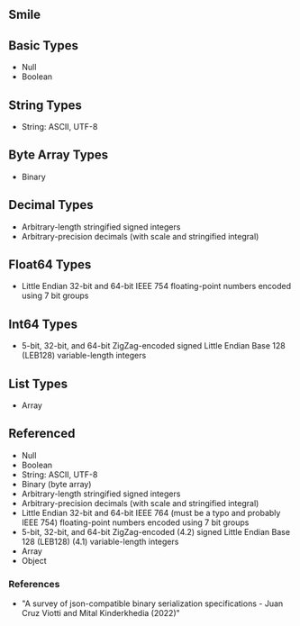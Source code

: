 ## Smile

## Basic Types

* Null
* Boolean

## String Types

* String: ASCII, UTF-8

## Byte Array Types

* Binary

## Decimal Types

* Arbitrary-length stringified signed integers
* Arbitrary-precision decimals (with scale and stringified integral)

## Float64 Types

* Little Endian 32-bit and 64-bit IEEE 754 floating-point numbers encoded using 7 bit groups

## Int64 Types

* 5-bit, 32-bit, and 64-bit ZigZag-encoded signed Little Endian Base 128 (LEB128) variable-length integers

## List Types

* Array

## Referenced

* Null
* Boolean
* String: ASCII, UTF-8
* Binary (byte array)
* Arbitrary-length stringified signed integers
* Arbitrary-precision decimals (with scale and stringified integral)
* Little Endian 32-bit and 64-bit IEEE 764 (must be a typo and probably IEEE 754) floating-point numbers encoded using 7 bit groups
* 5-bit, 32-bit, and 64-bit ZigZag-encoded (4.2) signed Little Endian Base 128 (LEB128) (4.1) variable-length integers
* Array
* Object

### References

* "A survey of json-compatible binary serialization specifications - Juan Cruz Viotti and Mital Kinderkhedia (2022)"